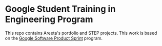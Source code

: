 # Google Student Training in Engineering Program

This repo contains Areeta's portfolio and STEP projects.
This work is based on the [Google Software Product Sprint](https://g.co/softwareproductsprint) program.

